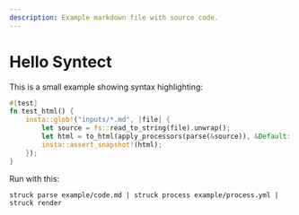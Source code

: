 ```yaml
---
description: Example markdown file with source code.
---
```


# Hello Syntect

This is a small example showing syntax highlighting:

```rust
#[test]
fn test_html() {
    insta::glob!("inputs/*.md", |file| {
        let source = fs::read_to_string(file).unwrap();
        let html = to_html(apply_processors(parse(&source)), &Default::default());
        insta::assert_snapshot!(html);
    });
}
```

Run with this:

```
struck parse example/code.md | struck process example/process.yml | struck render
```
